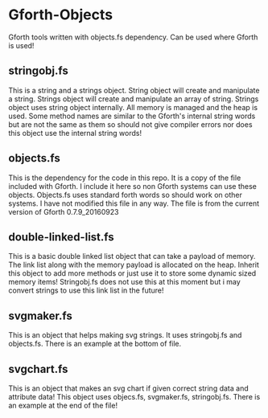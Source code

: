 # Gforth-Objects
Gforth tools written with objects.fs dependency.  Can be used where Gforth is used!

## stringobj.fs
This is a string and a strings object.  String object will create
and manipulate a string.  Strings object will create and manipulate an array of string.
Strings object uses string object internally.  All memory is managed
and the heap is used.  Some method names are similar to the Gforth's internal string
words but are not the same as them so should not give compiler errors nor does this
object use the internal string words!

## objects.fs
This is the dependency for the code in this repo.  It is a copy of the file included with
Gforth.  I include it here so non Gforth systems can use these objects.  Objects.fs uses
standard forth words so should work on other systems.  I have not modified this file in any way.
The file is from the current version of Gforth 0.7.9_20160923

## double-linked-list.fs
This is a basic double linked list object that can take a payload of memory.  The link list along with the memory payload
is allocated on the heap.  Inherit this object to add more methods or just use it to store some dynamic sized memory items!
Stringobj.fs does not use this at this moment but i may convert strings to use this link list in the future!

## svgmaker.fs
This is an object that helps making svg strings.  It uses stringobj.fs and objects.fs.  There is an example at the bottom of file.

## svgchart.fs
This is an object that makes an svg chart if given correct string data and attribute data!  This object uses objecs.fs, svgmaker.fs, stringobj.fs.  There is an example at the end of the file!

